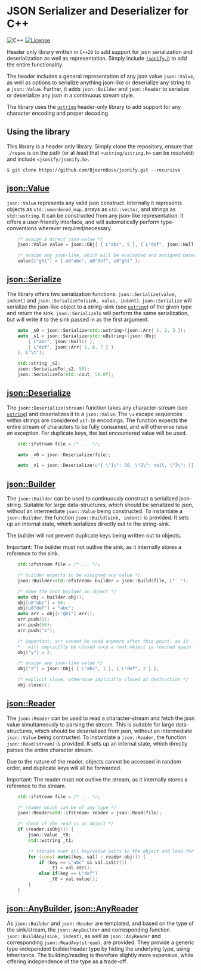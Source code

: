 # JSON Serializer and Deserializer for C++
![C++](https://img.shields.io/badge/language-c%2B%2B20-blue?style=flat-square)
[![License](https://img.shields.io/badge/license-BSD--3--Clause-brightgreen?style=flat-square)](LICENSE.txt)

Header only library written in `C++20` to add support for json serialization and deserialization as well as representation. Simply include [`jsonify.h`](jsonify.h) to add the entire functionality.

The header includes a general representation of any json value `json::Value`, as well as options to serialize anything json-like or deserialize any string to a `json::Value`. Further, it adds `json::Builder` and `json::Reader` to serialize or deserialize any json in a continuous stream style.

The library uses the [`ustring`](https://github.com/BjoernBoss/ustring.git) header-only library to add support for any character encoding and proper decoding.

## Using the library
This library is a header only library. Simply clone the repository, ensure that `./repos` is on the path (or at least that `<ustring/ustring.h>` can be resolved) and include `<jsonify/jsonify.h>`.

    $ git clone https://github.com/BjoernBoss/jsonify.git --recursive

## [json::Value](json-value.h)

`json::Value` represents any valid json construct. Internally it represents objects as `std::unordered_map`, arrays as `std::vector`, and strings as `std::wstring`. It can be constructed from any json-like representation. It offers a user-friendly interface, and will automatically perform type-conversions wherever required/necessary.


```C++
    /* assign a direct json-value */
    json::Value value = json::Obj{ { L"abc", 5 }, { L"def", json::Null() } };

    /* assign any json-like, which will be evaluated and assigned based on the type */
    value[L"ghi"] = { u8"abc", u8"def", u8"ghi" };
```

## [json::Serialize](json-serialize.h)

The library offers two serialization functions: `json::Serialize(value, indent)` and `json::SerializeTo(sink, value, indent)`. `json::Serialize` will serialize the json-like object to a string-sink (see [`ustring`](https://github.com/BjoernBoss/ustring.git)) of the given type and return the sink. `json::SerializeTo` will perform the same serialization, but will write it to the sink passed in as the first argument.


```C++
    auto _s0 = json::Serialize<std::wstring>(json::Arr{ 1, 2, 3 });
    auto _s1 = json::Serialize<std::u8string>(json::Obj{
        { L"abc", json::Null() },
        { L"def", json::Arr{ 5, 6, 7 } }
    }, L"\t");

    std::string _s2;
    json::SerializeTo(_s2, 50);
    json::SerializeTo(std::cout, 50.0f);
```

## [json::Deserialize](json-deserialize.h)

The `json::Deserialize(stream)` function takes any character-stream (see [`ustring`](https://github.com/BjoernBoss/ustring.git)) and deserializes it to a `json::Value`. The `\u` escape sequences within strings are considered `utf-16` encodings. The function expects the entire stream of characters to be fully consumed, and will otherwise raise an exception. For duplicate keys, the last encountered value will be used.

```C++
    std::ifstream file = /* ... */;

    auto _v0 = json::Deserialize(file);

    auto _v1 = json::Deserialize(u"{ \"1\": 50, \"2\": null, \"3\": [] }");
```

## [json::Builder](json-builder.h)

The `json::Builder` can be used to continuously construct a serialized json-string. Suitable for large data-structures, which should be serialized to json, without an intermediate `json::Value` being constructed. To instantiate a `json::Builder`, the function `json::Build(sink, indent)` is provided. It sets up an internal state, which serializes directly out to the string-sink.

The builder will not prevent duplicate keys being written out to objects.

Important: The builder must not outlive the sink, as it internally stores a reference to the sink.

```C++
    std::ofstream file = /* ... */;

    /* builder expects to be assigned any value */
    json::Builder<std::ofstream> builder = json::Build(file, L"  ");

    /* make the root builder an object */
    auto obj = builder.obj();
    obj[u8"abc"] = 50;
    obj[u8"def"] = "abc";
    auto arr = obj[L"ghi"].arr();
    arr.push(1);
    arr.push(50);
    arr.push("x");

    /* important: arr cannot be used anymore after this point, as it
    *   will implicitly be closed once a root object is touched again */
    obj["y"] = 2;

    /* assign any json-like value */
    obj["z"] = json::Obj{ { L"abc", 1 }, { L"def", 2 } };

    /* explicit close, otherwise implicitly closed at destruction */
    obj.close();
```

## [json::Reader](json-reader.h)

The `json::Reader` can be used to read a character-stream and fetch the json value simultaneously to parsing the stream. This is suitable for large data-structures, which should be deserialized from json, without an intermediate `json::Value` being contructed. To instantiate a `json::Reader`, the function `json::Read(stream)` is provided. It sets up an internal state, which directly parses the entire character stream.

Due to the nature of the reader, objects cannot be accessed in random order, and duplicate keys will all be forwarded.

Important: The reader must not outlive the stream, as it internally stores a reference to the stream.

```C++
    std::ifstream file = /* ... */;

    /* reader which can be of any type */
    json::Reader<std::ifstream> reader = json::Read(file);

    /* check if the read is an object */
    if (reader.isObj()) {
        json::Value _t0;
        std::wstring _t1;

        /* iterate over all key/value pairs in the object and look for the expected keys */
        for (const auto&[key, val] : reader.obj()) {
            if (key == L"abc" && val.isStr())
                _t1 = val.str();
            else if(key == L"def")
                _t0 = val.value();
        }
    }
```

## [json::AnyBuilder](json-builder.h), [json::AnyReader](json-reader.h)

As `json::Builder` and `json::Reader` are templated, and based on the type of the sink/stream, the `json::AnyBuilder` and corresponding function `json::BuildAny(sink, indent)`, as well as `json::AnyReader` and corresponding `json::ReadAny(stream)`, are provided. They provide a generic type-independent builder/reader type by hiding the underlying type, using inheritance. The building/reading is therefore slightly more expensive, while offering independence of the type as a trade-off.
